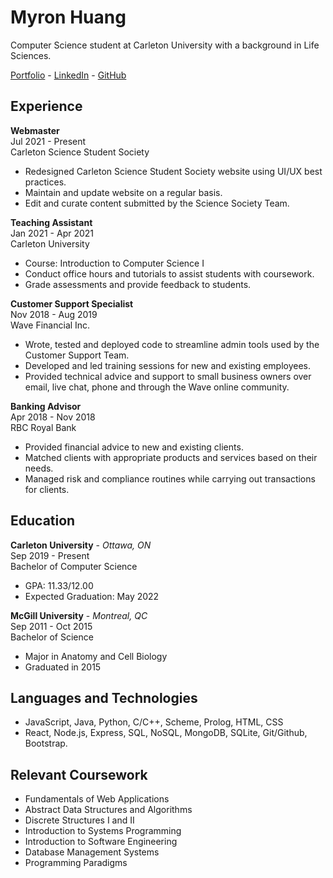 # Myron Huang

Computer Science student at Carleton University with a background in Life Sciences.

[Portfolio](https://www.linkedin.com/in/myronhuang/) - [LinkedIn](https://www.linkedin.com/in/myronhuang/) - [GitHub](https://www.linkedin.com/in/myronhuang/)

## Experience
**Webmaster** \
Jul 2021 - Present\
Carleton Science Student Society
- Redesigned Carleton Science Student Society website using UI/UX best practices.
- Maintain and update website on a regular basis.
- Edit and curate content submitted by the Science Society Team.

**Teaching Assistant**\
Jan 2021 - Apr 2021\
Carleton University
- Course: Introduction to Computer Science I
- Conduct office hours and tutorials to assist students with coursework.
- Grade assessments and provide feedback to students.

**Customer Support Specialist**\
Nov 2018 - Aug 2019\
Wave Financial Inc.
- Wrote, tested and deployed code to streamline admin tools used by the Customer Support Team.
- Developed and led training sessions for new and existing employees.
- Provided technical advice and support to small business owners over email, live chat, phone and through the Wave online community.

**Banking Advisor**\
Apr 2018 - Nov 2018\
RBC Royal Bank
- Provided financial advice to new and existing clients.
- Matched clients with appropriate products and services based on their needs.
- Managed risk and compliance routines while carrying out transactions for clients.

## Education
**Carleton University** - _Ottawa, ON_\
Sep 2019 - Present\
Bachelor of Computer Science
- GPA: 11.33/12.00
- Expected Graduation: May 2022

**McGill University** - _Montreal, QC_\
Sep 2011 - Oct 2015\
Bachelor of Science
- Major in Anatomy and Cell Biology
- Graduated in 2015

## Languages and Technologies
- JavaScript, Java, Python, C/C++, Scheme, Prolog, HTML, CSS
- React, Node.js, Express, SQL, NoSQL, MongoDB, SQLite, Git/Github, Bootstrap. 

## Relevant Coursework
- Fundamentals of Web Applications
- Abstract Data Structures and Algorithms
- Discrete Structures I and II
- Introduction to Systems Programming
- Introduction to Software Engineering
- Database Management Systems
- Programming Paradigms

